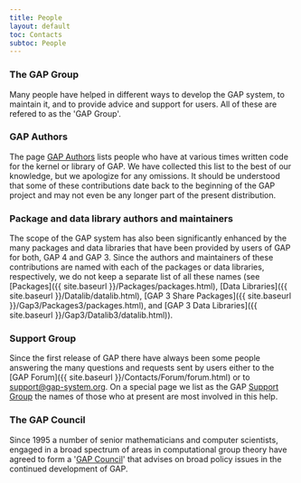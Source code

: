 ```yaml
---
title: People
layout: default
toc: Contacts
subtoc: People
---
```


### The GAP Group

Many people have helped in different ways to develop the GAP system, to
maintain it, and to provide advice and support for users. All of these
are refered to as the 'GAP Group'.

### GAP Authors

The page [GAP Authors](authors.html) lists people who have at various
times written code for the kernel or library of GAP. We have collected
this list to the best of our knowledge, but we apologize for any
omissions. It should be understood that some of these contributions date
back to the beginning of the GAP project and may not even be any longer
part of the present distribution.

### Package and data library authors and maintainers

The scope of the GAP system has also been significantly enhanced by the
many packages and data libraries that have been provided by users of GAP
for both, GAP 4 and GAP 3. Since the authors and maintainers of these
contributions are named with each of the packages or data libraries,
respectively, we do not keep a separate list of all these names (see
[Packages]({{ site.baseurl }}/Packages/packages.html),
[Data Libraries]({{ site.baseurl }}/Datalib/datalib.html),
[GAP 3 Share Packages]({{ site.baseurl }}/Gap3/Packages3/packages.html),
and
[GAP 3 Data Libraries]({{ site.baseurl }}/Gap3/Datalib3/datalib.html)).

### Support Group

Since the first release of GAP there have always been some people
answering the many questions and requests sent by users either to the
[GAP Forum]({{ site.baseurl }}/Contacts/Forum/forum.html) or
to <support@gap-system.org>. On a special page we list as the GAP
[Support Group](supportgroup.html) the names of those who at present are
most involved in this help.

### The GAP Council

Since 1995 a number of senior mathematicians and computer scientists,
engaged in a broad spectrum of areas in computational group theory have
agreed to form a '[GAP Council](Council/council.html)' that advises on
broad policy issues in the continued development of GAP.

